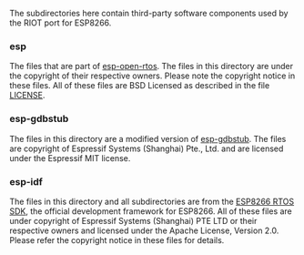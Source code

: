 The subdirectories here contain third-party software components used by the RIOT port for ESP8266.

### esp

The files that are part of [esp-open-rtos](https://github.com/SuperHouse/esp-open-rtos.git). The files in this directory are under the copyright of their respective owners. Please note the copyright notice in these files. All of these files are BSD Licensed as described in the file [LICENSE](https://github.com/SuperHouse/esp-open-rtos/blob/master/LICENSE).

### esp-gdbstub

The files in this directory are a modified version of [esp-gdbstub](https://github.com/espressif/esp-gdbstub). The files are copyright of Espressif Systems (Shanghai) Pte., Ltd. and are licensed under the Espressif MIT license.

### esp-idf

The files in this directory and all subdirectories are from the [ESP8266 RTOS SDK](https://github.com/espressif/ESP8266*RTOS*SDK), the official development framework for ESP8266. All of these files are under copyright of Espressif Systems (Shanghai) PTE LTD or their respective owners and licensed under the Apache License, Version 2.0. Please refer the copyright notice in these files for details.
